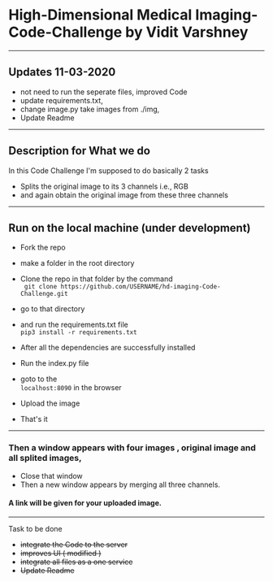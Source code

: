 # High-Dimensional Medical Imaging-Code-Challenge by Vidit Varshney
***

## Updates 11-03-2020

- not need to run the seperate files, improved Code
- update requirements.txt, 
- change image.py take images from ./img,
- Update Readme


***

## Description for What we do 

In this Code Challenge I'm supposed to do basically 2 tasks
- Splits the original image to its 3 channels i.e., RGB
- and again obtain the original image from these three channels

***

## Run on the local machine (under development)

- Fork the repo
- make a folder in the root directory
- Clone the repo in that folder by the command <br>
  ` git clone https://github.com/USERNAME/hd-imaging-Code-Challenge.git`
  
- go to that directory
- and run the requirements.txt file <br>
  `pip3 install -r requirements.txt`
  
- After all the dependencies are successfully installed
- Run the index.py file
- goto to the <br>
  `localhost:8090` in the browser
  
- Upload the image 
- That's it

***
### Then a window appears with four images , original image and all splited images,

- Close that window 
- Then a new window appears by merging all three channels.

#### A link will be given for your uploaded image.

***
Task to be done
- ~~integrate the Code to the server~~
- ~~improves UI  ( modified )~~
- ~~integrate all files as a one service~~
- ~~Update Readme~~
